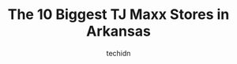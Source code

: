---
layout: ampstory
image: https://i0.wp.com/www.depkes.org/wp-content/uploads/2023/06/tj-maxx-0-in-arkansas-1685968634.jpeg?resize=640,853
author: techidn
featured: false
description: Discover the impressive array of TJ Maxx options in Arkansas, where you can find 10 of the largest TJ Maxx establishments in the area. From renowned classics to hidden gems, Arkansas offers 
title: The 10 Biggest TJ Maxx Stores in Arkansas
cover:
   title: The 10 Biggest TJ Maxx Stores in Arkansas
   subtitle: Rickpate
   background: https://www.depkes.org/wp-content/uploads/2023/06/tj-maxx-0-in-arkansas-1685968634.jpeg

pages: 
 - layout: thirds
   top: <h1>#1 T.J. Maxx</h1>
   bottom: "<p>It takes a bit to look through the clothes.  There was no rhyme or reason  to the layout. Employees have never really been helpful. But they have never been rude. I picke</p>"
   background: https://www.depkes.org/wp-content/uploads/2023/06/tj-maxx-1-in-arkansas-1685968634.jpeg
   backgroundblur: true
 - layout: thirds
   top: <h1>#2 T.J. Maxx</h1>
   bottom: "<p>2203 S Promenade Blvd, Rogers, AR 72758, United States</p>"
   background: https://www.depkes.org/wp-content/uploads/2023/06/tj-maxx-2-in-arkansas-1685968634.jpeg
   cta:
      link: https://www.depkes.org/blog/the-10-biggest-tj-maxx-stores-in-arkansas/
      text: The 10 Biggest TJ Maxx Stores in Arkansas
 - layout: thirds
   top: <h1>#3 T.J. Maxx</h1>
   bottom: "<p>1235 S Caraway Rd, Jonesboro, AR 72401, United States</p>"
   background: https://www.depkes.org/wp-content/uploads/2023/06/tj-maxx-3-in-arkansas-1685968635.jpeg
   cta:
      link: https://www.depkes.org/blog/the-10-biggest-tj-maxx-stores-in-arkansas/
      text: The 10 Biggest TJ Maxx Stores in Arkansas
 - layout: thirds
   top: <h1>#4 T.J. Maxx</h1>
   bottom: "<p>9100 N Rodney Parham Rd, Little Rock, AR 72205, United States</p>"
   background: https://images.unsplash.com/photo-1602536052359-ef94c21c5948?ixlib=rb-4.0.3&ixid=MnwxMjA3fDB8MHxwaG90by1wYWdlfHx8fGVufDB8fHx8&auto=format&fit=crop&w=640&h=853&q=80
   cta:
      link: https://www.depkes.org/blog/the-10-biggest-tj-maxx-stores-in-arkansas/
      text: The 10 Biggest TJ Maxx Stores in Arkansas
 - layout: thirds
   top: <h1>#5 T.J. Maxx & HomeGoods</h1>
   bottom: "<p>655 Elsinger Blvd, Conway, AR 72032, United States</p>"
   background: https://images.unsplash.com/photo-1549241520-425e3dfc01cb?ixlib=rb-4.0.3&ixid=MnwxMjA3fDB8MHxwaG90by1wYWdlfHx8fGVufDB8fHx8&auto=format&fit=crop&w=640&h=853&q=80
   cta:
      link: https://www.depkes.org/blog/the-10-biggest-tj-maxx-stores-in-arkansas/
      text: The 10 Biggest TJ Maxx Stores in Arkansas
 - layout: thirds
   top: <h1>#6 T.J. Maxx</h1>
   bottom: "<p>406 E Joyce Blvd, Fayetteville, AR 72703, United States</p>"
   background: https://images.unsplash.com/photo-1557672172-298e090bd0f1?ixlib=rb-4.0.3&ixid=MnwxMjA3fDB8MHxwaG90by1wYWdlfHx8fGVufDB8fHx8&auto=format&fit=crop&w=640&h=853&q=80
   cta:
      link: https://www.depkes.org/blog/the-10-biggest-tj-maxx-stores-in-arkansas/
      text: The 10 Biggest TJ Maxx Stores in Arkansas
 - layout: thirds
   top: <h1>#7 T.J. Maxx</h1>
   bottom: "<p>40 Plaza Way, Mountain Home, AR 72653, United States</p>"
   background: https://images.unsplash.com/photo-1609083590460-7b8cc0ca65f8?ixlib=rb-4.0.3&ixid=MnwxMjA3fDB8MHxwaG90by1wYWdlfHx8fGVufDB8fHx8&auto=format&fit=crop&w=640&h=853&q=80
   cta:
      link: https://www.depkes.org/blog/the-10-biggest-tj-maxx-stores-in-arkansas/
      text: The 10 Biggest TJ Maxx Stores in Arkansas
 - layout: thirds
   middle: Continue reading...
   background: https://images.unsplash.com/photo-1510906594845-bc082582c8cc?ixlib=rb-4.0.3&ixid=MnwxMjA3fDB8MHxwaG90by1wYWdlfHx8fGVufDB8fHx8&auto=format&fit=crop&w=640&h=853&q=80
   cta:
      link: https://www.depkes.org/blog/the-10-biggest-tj-maxx-stores-in-arkansas/
      text: The 10 Biggest TJ Maxx Stores in Arkansas
      
---